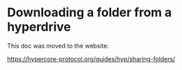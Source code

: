 # Downloading a folder from a hyperdrive

This doc was moved to the website:

https://hypercore-protocol.org/guides/hyp/sharing-folders/